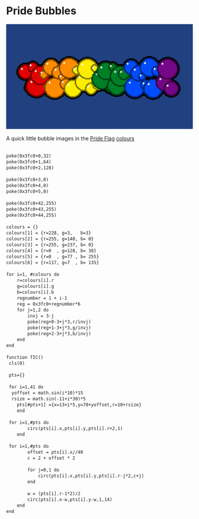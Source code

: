 # Pride Bubbles
![A dark blue background with a number of bubble in the pride flag colours from left to right](pride.gif)

A quick little bubble images in the [Pride Flag](https://en.wikipedia.org/wiki/Pride_flag) [colours](https://www.sexualdiversity.org/edu/flags/1051.php)


```

poke(0x3fc0+0,32)
poke(0x3fc0+1,64)
poke(0x3fc0+2,128)

poke(0x3fc0+3,0)
poke(0x3fc0+4,0)
poke(0x3fc0+5,0)

poke(0x3fc0+42,255)
poke(0x3fc0+43,255)
poke(0x3fc0+44,255)

colours = {}
colours[1] = {r=228, g=3,   b=3}
colours[2] = {r=255, g=140, b= 0}
colours[3] = {r=255, g=237, b= 0}
colours[4] = {r=0  , g=128, b= 38}
colours[5] = {r=0  , g=77 , b= 255}
colours[6] = {r=117, g=7  , b= 135}

for i=1, #colours do
	r=colours[i].r
	g=colours[i].g
	b=colours[i].b
	regnumber = 1 + i-1
	reg = 0x3fc0+regnumber*6
	for j=1,2 do
		invj = 3-j 
		poke(reg+0-3+j*3,r/invj)
		poke(reg+1-3+j*3,g/invj)
		poke(reg+2-3+j*3,b/invj)
	end
end

function TIC()
 cls(0)
  
 pts={}
 
 for i=1,41 do
  yoffset = math.sin(i*10)*15
  rsize = math.sin(-11+i*30)*5
 	pts[#pts+1] ={x=13+i*5,y=70+yoffset,r=10+rsize}
	end
 
 for i=1,#pts do 	
		circ(pts[i].x,pts[i].y,pts[i].r+2,1)
	end	

 for i=1,#pts do
		offset = pts[i].x//40
		c = 2 + offset * 2  
		
		for j=0,1 do
			circ(pts[i].x,pts[i].y,pts[i].r-j*2,c+j)
		end
		
		w = (pts[i].r-1*2)/2
		circ(pts[i].x-w,pts[i].y-w,1,14)
	end	
end    
```